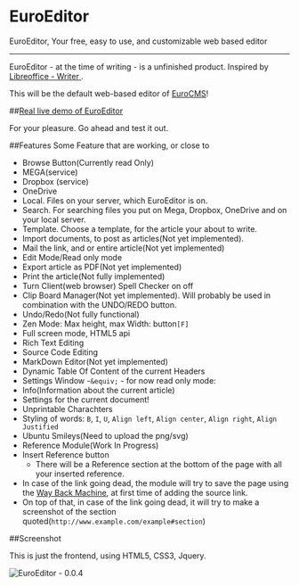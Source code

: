 EuroEditor
==========

EuroEditor, Your free, easy to use, and customizable web based editor

---

EuroEditor - at the time of writing - is a unfinished product. Inspired by [Libreoffice - Writer ](https://en.wikipedia.org/wiki/LibreOffice_Writer "LibreOffice Writer - Wikipedia, the free encyclopedia").

This will be the default web-based editor of [EuroCMS](https://github.com/blade1989/EuroCMS)!

##[Real live demo of EuroEditor](http://www.eurobytes.nl/demos/EuroEditor/)

For your pleasure. Go ahead and test it out.  

##Features
 Some Feature that are working, or close to

 - Browse Button(Currently read Only)
 - MEGA(service)
 - Dropbox (service)
  - OneDrive
  - Local. Files on your server, which EuroEditor is on.
  - Search. For searching files you put on Mega, Dropbox, OneDrive and on your local server.
  - Template. Choose a template, for the article your about to write.
 - Import documents, to post as articles(Not yet implemented).
 - Mail the link, and or entire article(Not yet implemented)
 - Edit Mode/Read only mode
 - Export article as PDF(Not yet implemented)
 - Print the article(Not fully implemented)
 - Turn Client(web browser) Spell Checker on off
 - Clip Board Manager(Not yet implemented). Will probably be used in combination with the UNDO/REDO button.
 - Undo/Redo(Not fully functional)
 - Zen Mode: Max height, max Width: button`[F]`
 - Full screen mode, HTML5 api
 - Rich Text Editing
 - Source Code Editing
 - MarkDown Editor(Not yet implemented)
 - Dynamic Table Of Content of the current Headers
 - Settings Window -`&equiv;` - for now read only mode:
  - Info(Information about the current article)
  - Settings for the current document!
 - Unprintable Charachters
 - Styling of words: `B`, `I`, `U`, `Align left`, `Align center`, `Align right`, `Align Justified`
 - Ubuntu Smileys(Need to upload the png/svg)
 - Reference Module(Work In Progress)
  - Insert Reference button
    - There will be a Reference section at the bottom of the page with all your inserted reference.
  - In case of the link going dead, the module will try to save the page using the [Way Back Machine](https://archive.org/web/web.php), at first time of adding the source link.
  - On top of that, in case of the link going dead, it will try to make a screenshot of the section quoted(`http://www.example.com/example#section`)

##Screenshot

This is just the frontend, using HTML5, CSS3, Jquery. 

![EuroEditor - 0.0.4][1]


  [1]: https://i.imgur.com/MTvnCMQ.png
